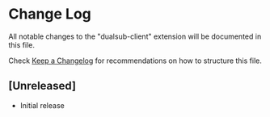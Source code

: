 # Change Log

All notable changes to the "dualsub-client" extension will be documented in this file.

Check [Keep a Changelog](http://keepachangelog.com/) for recommendations on how to structure this file.

## [Unreleased]

- Initial release